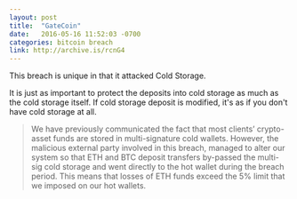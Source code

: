 ```yaml
---
layout: post
title:  "GateCoin"
date:   2016-05-16 11:52:03 -0700
categories: bitcoin breach
link: http://archive.is/rcnG4
---
```

This breach is unique in that it attacked Cold Storage. 

It is just as important to protect the deposits into cold storage as much as the cold storage itself. If cold storage deposit is modified, it's as if you don't have cold storage at all.

> We have previously communicated the fact that most clients’ crypto-asset funds are stored in multi-signature cold wallets. However, the malicious external party involved in this breach, managed to alter our system so that ETH and BTC deposit transfers by-passed the multi-sig cold storage and went directly to the hot wallet during the breach period. This means that losses of ETH funds exceed the 5% limit that we imposed on our hot wallets.
